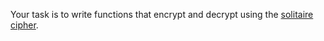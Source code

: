 <div class="md"><p>Your task is to write functions that encrypt and decrypt using the <a href="http://www.schneier.com/solitaire.html">solitaire cipher</a>. </p>
</div>

